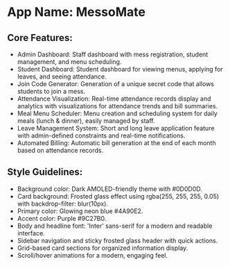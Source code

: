 # **App Name**: MessoMate

## Core Features:

- Admin Dashboard: Staff dashboard with mess registration, student management, and menu scheduling.
- Student Dashboard: Student dashboard for viewing menus, applying for leaves, and seeing attendance.
- Join Code Generator: Generation of a unique secret code that allows students to join a mess.
- Attendance Visualization: Real-time attendance records display and analytics with visualizations for attendance trends and bill summaries.
- Meal Menu Scheduler: Menu creation and scheduling system for daily meals (lunch & dinner), easily managed by staff.
- Leave Management System: Short and long leave application feature with admin-defined constraints and real-time notifications.
- Automated Billing: Automatic bill generation at the end of each month based on attendance records.

## Style Guidelines:

- Background color: Dark AMOLED-friendly theme with #0D0D0D.
- Card background: Frosted glass effect using rgba(255, 255, 255, 0.05) with backdrop-filter: blur(10px).
- Primary color: Glowing neon blue #4A90E2.
- Accent color: Purple #9C27B0.
- Body and headline font: 'Inter' sans-serif for a modern and readable interface.
- Sidebar navigation and sticky frosted glass header with quick actions.
- Grid-based card sections for organized information display.
- Scroll/hover animations for a modern, engaging feel.